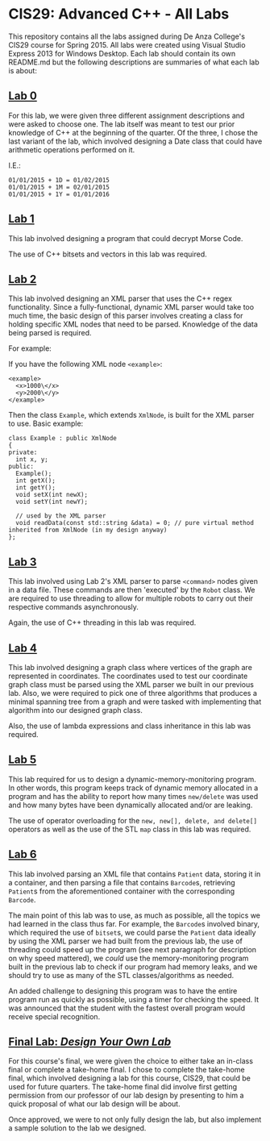 # CIS29: Advanced C++ - All Labs
This repository contains all the labs assigned during De Anza College's CIS29 course for Spring 2015. All labs were
created using Visual Studio Express 2013 for Windows Desktop. Each lab should contain its own README.md but the
following descriptions are summaries of what each lab is about:

## <a href="./Lab-0">Lab 0</a>
For this lab, we were given three different assignment descriptions and were asked to choose one. The lab itself
was meant to test our prior knowledge of C++ at the beginning of the quarter. Of the three, I chose the last variant
of the lab, which involved designing a Date class that could have arithmetic operations performed on it.

I.E.:

```
01/01/2015 + 1D = 01/02/2015
01/01/2015 + 1M = 02/01/2015
01/01/2015 + 1Y = 01/01/2016
```

## <a href="./Lab-1">Lab 1</a>
This lab involved designing a program that could decrypt Morse Code.

The use of C++ bitsets and vectors in this lab was required.

## <a href="./Lab-2">Lab 2</a>
This lab involved designing an XML parser that uses the C++ regex functionality. Since a fully-functional, dynamic
XML parser would take too much time, the basic design of this parser involves creating a class for holding specific
XML nodes that need to be parsed. Knowledge of the data being parsed is required.

For example:

If you have the following XML node `<example>`:

```
<example>
  <x>1000\</x>
  <y>2000\</y>
</example>
```

Then the class `Example`, which extends `XmlNode`, is built for the XML parser to use.
Basic example:
```
class Example : public XmlNode
{
private:
  int x, y;
public:
  Example();
  int getX();
  int getY();
  void setX(int newX);
  void setY(int newY);
  
  // used by the XML parser
  void readData(const std::string &data) = 0; // pure virtual method inherited from XmlNode (in my design anyway)
};
```

## <a href="./Lab-3">Lab 3</a>
This lab involved using Lab 2's XML parser to parse `<command>` nodes given in a data file. These commands are then
'executed' by the `Robot` class. We are required to use threading to allow for multiple robots to carry out their
respective commands asynchronously.

Again, the use of C++ threading in this lab was required.

## <a href="./Lab-4">Lab 4</a>
This lab involved designing a graph class where vertices of the graph are represented in coordinates. The coordinates
used to test our coordinate graph class must be parsed using the XML parser we built in our previous lab. Also, we were
required to pick one of three algorithms that produces a minimal spanning tree from a graph and were tasked with
implementing that algorithm into our designed graph class.

Also, the use of lambda expressions and class inheritance in this lab was required.

## <a href="./Lab-5">Lab 5</a>
This lab required for us to design a dynamic-memory-monitoring program. In other words, this program keeps track of dynamic
memory allocated in a program and has the ability to report how many times `new/delete` was used and how many bytes have
been dynamically allocated and/or are leaking.

The use of operator overloading for the `new, new[], delete, and delete[]` operators as well as the use of the STL `map`
class in this lab was required.

## <a href="./Lab-6">Lab 6</a>
This lab involved parsing an XML file that contains `Patient` data, storing it in a container, and then parsing a file
that contains `Barcode`s, retrieving `Patient`s from the aforementioned container with the corresponding `Barcode`.

The main point of this lab was to use, as much as possible, all the topics we had learned in the class thus far. For
example, the `Barcode`s involved binary, which required the use of `bitset`s, we could parse the `Patient` data ideally
by using the XML parser we had built from the previous lab, the use of threading could speed up the program (see next
paragraph for description on why speed mattered), we *could* use the memory-monitoring program built in the previous lab
to check if our program had memory leaks, and we should try to use as many of the STL classes/algorithms as needed.

An added challenge to designing this program was to have the entire program run as quickly as possible, using a timer
for checking the speed. It was announced that the student with the fastest overall program would receive special recognition.

## <a href="./Final-Lab"> Final Lab: *Design Your Own Lab*</a>
For this course's final, we were given the choice to either take an in-class final or complete a take-home final. I chose
to complete the take-home final, which involved designing a lab for this course, CIS29, that could be used for future
quarters. The take-home final did involve first getting permission from our professor of our lab design by presenting to him a
quick proposal of what our lab design will be about.

Once approved, we were to not only fully design the lab, but also implement a sample solution to the lab we designed.

